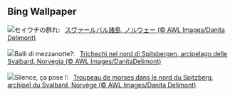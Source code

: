 ## Bing Wallpaper
![](https://www.bing.com/th?id=OHR.WalrusNorway_JA-JP3040663299_UHD.jpg&w=1000)セイウチの群れ:&nbsp;&ensp;[スヴァールバル諸島, ノルウェー (© AWL Images/Danita Delimont)](https://www.bing.com/th?id=OHR.WalrusNorway_JA-JP3040663299_UHD.jpg)
<br><br/>
![](https://www.bing.com/th?id=OHR.WalrusNorway_IT-IT2593695501_UHD.jpg&w=1000)Balli di mezzanotte?:&nbsp;&ensp;[Trichechi nel nord di Spitsbergen, arcipelago delle Svalbard, Norvegia (© AWL Images/DanitaDelimont)](https://www.bing.com/th?id=OHR.WalrusNorway_IT-IT2593695501_UHD.jpg)
<br><br/>
![](https://www.bing.com/th?id=OHR.WalrusNorway_FR-FR7720633586_UHD.jpg&w=1000)Silence, ça pose !:&nbsp;&ensp;[Troupeau de morses dans le nord du Spitzberg, archipel du Svalbard, Norvège (© AWL Images/Danita Delimont)](https://www.bing.com/th?id=OHR.WalrusNorway_FR-FR7720633586_UHD.jpg)
<br><br/>
